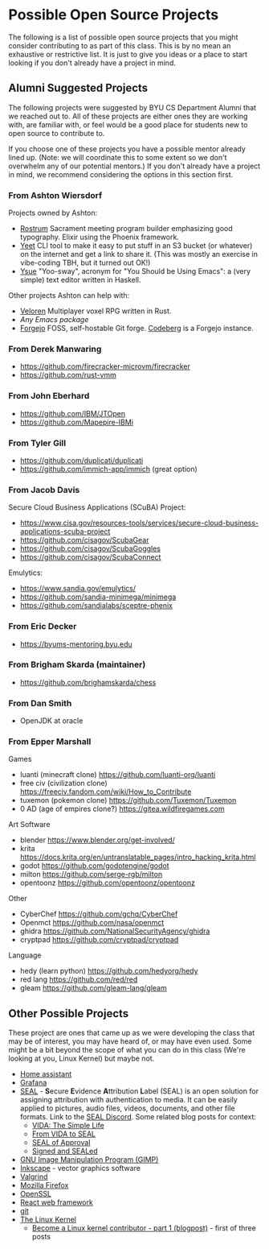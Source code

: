 # Possible Open Source Projects 
The following is a list of possible open source projects that you might consider contributing to as part of this class.  This is by no mean an exhaustive or restrictive list.  It is just to give you ideas or a place to start looking if you don't already have a project in mind.

## Alumni Suggested Projects
The following projects were suggested by BYU CS Department Alumni that we reached out to.  All of these projects are either ones they are working with, are familiar with, or feel would be a good place for students new to open source to contribute to.

If you choose one of these projects you have a possible mentor already lined up. (Note: we will coordinate this to some extent so we don't overwhelm any of our potential mentors.) If you don't already have a project in mind, we recommend considering the options in this section first.

### From Ashton Wiersdorf

Projects owned by Ashton:

* [Rostrum](https://codeberg.org/ashton314/rostrum) Sacrament meeting program builder emphasizing good typography.   Elixir using the Phoenix framework.
* [Yeet](https://codeberg.org/ashton314/yeet) CLI tool to make it easy to put stuff in an S3 bucket (or whatever) on the internet and get a link to share it. (This was  mostly an exercise in vibe-coding TBH, but it turned out OK!)
* [Ysue](https://codeberg.org/ashton314/ysue) "Yoo-sway", acronym for "You Should be Using Emacs": a (very simple) text editor written in Haskell.

Other projects Ashton can help with:

* [Veloren](https://gitlab.com/veloren/veloren/) Multiplayer voxel RPG written in Rust.
* *Any Emacs package*
* [Forgejo](https://forgejo.org/) FOSS, self-hostable Git forge. [Codeberg](https://codeberg.org) is a Forgejo instance.

### From Derek Manwaring

* https://github.com/firecracker-microvm/firecracker
* https://github.com/rust-vmm


### From John Eberhard

* https://github.com/IBM/JTOpen
* https://github.com/Mapepire-IBMi


### From Tyler Gill

* https://github.com/duplicati/duplicati
* https://github.com/immich-app/immich (great option)

### From Jacob Davis

Secure Cloud Business Applications (SCuBA) Project: 

* https://www.cisa.gov/resources-tools/services/secure-cloud-business-applications-scuba-project
* https://github.com/cisagov/ScubaGear
* https://github.com/cisagov/ScubaGoggles
* https://github.com/cisagov/ScubaConnect

Emulytics: 

* https://www.sandia.gov/emulytics/
* https://github.com/sandia-minimega/minimega
* https://github.com/sandialabs/sceptre-phenix

### From Eric Decker

* https://byums-mentoring.byu.edu

### From Brigham Skarda (maintainer)

* https://github.com/brighamskarda/chess

### From Dan Smith

* OpenJDK at oracle

### From Epper Marshall

Games

* luanti (minecraft clone) https://github.com/luanti-org/luanti
* free civ (civilization clone) https://freeciv.fandom.com/wiki/How_to_Contribute
* tuxemon (pokemon clone) https://github.com/Tuxemon/Tuxemon
* 0 AD (age of empires clone?) https://gitea.wildfiregames.com

Art Software

* blender https://www.blender.org/get-involved/
* krita https://docs.krita.org/en/untranslatable_pages/intro_hacking_krita.html
* godot https://github.com/godotengine/godot
* milton https://github.com/serge-rgb/milton
* opentoonz https://github.com/opentoonz/opentoonz

Other

* CyberChef https://github.com/gchq/CyberChef
* Openmct https://github.com/nasa/openmct
* ghidra https://github.com/NationalSecurityAgency/ghidra
* cryptpad https://github.com/cryptpad/cryptpad

Language

* hedy (learn python) https://github.com/hedyorg/hedy
* red lang https://github.com/red/red
* gleam https://github.com/gleam-lang/gleam


## Other Possible Projects
These project are ones that came up as we were developing the class that may be of interest, you may have heard of, or may have even used.  Some might be a bit beyond the scope of what you can do in this class (We're looking at you, Linux Kernel) but maybe not.

* [Home assistant](https://www.home-assistant.io/integrations/)
* [Grafana](https://grafana.com/docs/grafana/latest/developers/contribute/)
* [SEAL](https://signmydata.com/?about) - **S**ecure **E**vidence **A**ttribution **L**abel (SEAL) is an open solution for assigning attribution with authentication to media. It can be easily applied to pictures, audio files, videos, documents, and other file formats. Link to the [SEAL Discord](https://discord.gg/qWt4krtTPD). Some related blog posts for context:
  * [VIDA: The Simple Life](https://www.hackerfactor.com/blog/index.php?/archives/1028-VIDA-The-Simple-Life.html)
  * [From VIDA to SEAL](https://www.hackerfactor.com/blog/index.php?/archives/1044-From-VIDA-to-SEAL.html)
  * [SEAL of Approval](https://www.hackerfactor.com/blog/index.php?/archives/1049-SEAL-of-Approval.html)
  * [Signed and SEALed](https://www.hackerfactor.com/blog/index.php?/archives/1050-Signed-and-SEALed.html)
* [GNU Image Manipulation Program (GIMP)](https://www.gimp.org/)
* [Inkscape](https://inkscape.org/) - vector graphics software
* [Valgrind](https://valgrind.org/)
* [Mozilla Firefox](https://mozilla.org)
* [OpenSSL](https://github.com/openssl/openssl)
* [React web framework](https://react.dev/)
* [git](https://git-scm.com/)
* [The Linux Kernel](https://github.com/torvalds/linux)
  * [Become a Linux kernel contributor - part 1 (blogpost)](https://hackerbikepacker.com/kernel-contributor-1) - first of three posts

